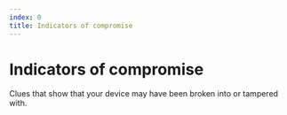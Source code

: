```yaml
---
index: 0
title: Indicators of compromise
---
```

# Indicators of compromise

Clues that show that your device may have been broken into or tampered with.